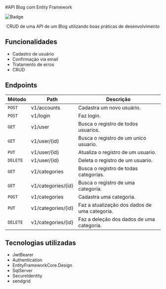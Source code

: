 #API Blog com Entity Framework

![Badge](http://img.shields.io/static/v1?label=STATUS&message=DEVELOPMENT&color=yellow&style=for-the-badge)

<p align="center">CRUD de uma API de um Blog utilizando boas práticas de desenvolvimento<p>

## Funcionalidades
- Cadastro de usuário
- Confirmação via email
- Tratamento de erros
- CRUD

## Endpoints

| Método | Path | Descrição |
|---|---|---|
| `POST` | v1/accounts | Cadastra um novo usuário. |
| `POST` | v1/login | Faz login. |
| `GET` | v1/user | Busca o registro de todos usuarios. |
| `GET` | v1/user/{id} | Busca o registro de um unico usuario. |
| `PUT` | v1/user/{id} | Atualiza o registro de um usuario. |
| `DELETE` | v1/user/{id} | Deleta o registro de um usuario. |
| `GET` | v1/categories | Busca o registro de todas categorias. |
| `GET` | v1/categories/{id} | Busca o registro de uma categoria. |
| `POST` | v1/categories | Cadastra uma categoria. |
| `PUT` | v1/categories/{id}| Faz a atualização dos dados de uma categoria. |
| `DELETE` | v1/categories/{id}| Faz a deleção dos dados de uma categoria. |


## Tecnologias utilizadas
- JwtBearer
- Authentication
- EntityFrameworkCore.Design
- SqlServer
- SecureIdentity
- sendgrid